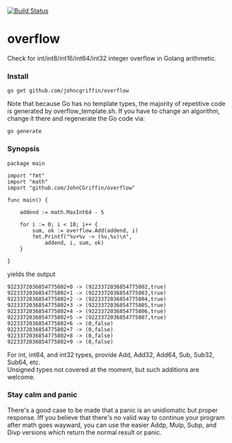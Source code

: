 [![Build Status](https://travis-ci.org/JohnCGriffin/overflow.png)](https://travis-ci.org/JohnCGriffin/overflow)
# overflow
Check for int/int8/int16/int64/int32 integer overflow in Golang arithmetic.
### Install
```
go get github.com/johncgriffin/overflow
```
Note that because Go has no template types, the majority of repetitive code is 
generated by overflow_template.sh.  If you have to change an
algorithm, change it there and regenerate the Go code via:
```
go generate
```
### Synopsis

```
package main

import "fmt"
import "math"
import "github.com/JohnCGriffin/overflow"

func main() {

	addend := math.MaxInt64 - 5

	for i := 0; i < 10; i++ {
		sum, ok := overflow.Add(addend, i)
		fmt.Printf("%v+%v -> (%v,%v)\n",
			addend, i, sum, ok)
	}

}
```
yields the output
```
9223372036854775802+0 -> (9223372036854775802,true)
9223372036854775802+1 -> (9223372036854775803,true)
9223372036854775802+2 -> (9223372036854775804,true)
9223372036854775802+3 -> (9223372036854775805,true)
9223372036854775802+4 -> (9223372036854775806,true)
9223372036854775802+5 -> (9223372036854775807,true)
9223372036854775802+6 -> (0,false)
9223372036854775802+7 -> (0,false)
9223372036854775802+8 -> (0,false)
9223372036854775802+9 -> (0,false)
```

For int, int64, and int32 types, provide Add, Add32, Add64, Sub, Sub32, Sub64, etc.  
Unsigned types not covered at the moment, but such additions are welcome.

### Stay calm and panic

There's a good case to be made that a panic is an unidiomatic but proper response.  Iff you
believe that there's no valid way to continue your program after math goes wayward, you can
use the easier Addp, Mulp, Subp, and Divp versions which return the normal result or panic.








